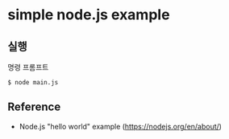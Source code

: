 # simple node.js example


## 실행
명령 프롬프트
```
$ node main.js
```

## Reference
* Node.js "hello world" example (https://nodejs.org/en/about/)
